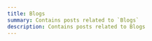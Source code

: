 ```yaml
---
title: Blogs
summary: Contains posts related to `Blogs`
description: Contains posts related to Blogs
---
```

